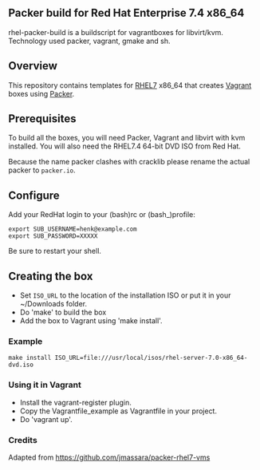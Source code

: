 ## Packer build for Red Hat Enterprise 7.4 x86\_64

rhel-packer-build is a buildscript for vagrantboxes for libvirt/kvm. Technology used packer, vagrant, gmake and sh.

## Overview

This repository contains templates for [RHEL7](https://access.redhat.com/documentation/en-US/Red_Hat_Enterprise_Linux/7/index.html)
x86\_64 that creates [Vagrant](http://vagrantup.com) boxes using [Packer](http://packer.io).

## Prerequisites

To build all the boxes, you will need Packer, Vagrant and libvirt with kvm
installed. You will also need the RHEL7.4 64-bit DVD ISO from Red Hat.

Because the name packer clashes with cracklib please rename the actual packer to `packer.io`.

## Configure

Add your RedHat login  to your (bash)rc or (bash\_)profile:

    export SUB_USERNAME=henk@example.com
    export SUB_PASSWORD=XXXXX

Be sure to restart your shell.

## Creating the box

* Set `ISO_URL` to the location of the installation ISO or put it in your ~/Downloads folder.
* Do 'make' to build the box
* Add the box to Vagrant using 'make install'.

### Example

    make install ISO_URL=file:///usr/local/isos/rhel-server-7.0-x86_64-dvd.iso

### Using it in Vagrant

* Install the vagrant-register plugin.
* Copy the Vagrantfile\_example as Vagrantfile in your project.
* Do 'vagrant up'.

### Credits

Adapted from https://github.com/jmassara/packer-rhel7-vms
